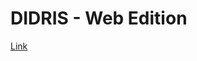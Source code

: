 # DIDRIS - Web Edition

[Link](http://htmlpreview.github.io/?https://github.com/didi-moritz/didris-web/blob/master/index.html)